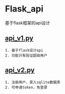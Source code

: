 # Flask_api
基于flask框架的api设计  
## [api_v1.py](https://github.com/jackychancjcjcj/Flask_api/blob/master/api_v1.py)
    1. 基于flask设计api
    2. 功能只有验证超级用户
## [api_v2.py](https://github.com/jackychancjcjcj/Flask_api/blob/master/api_v2.py)
    1. 注册用户，录入sqlite数据库
    2. 可申请token，免登录
